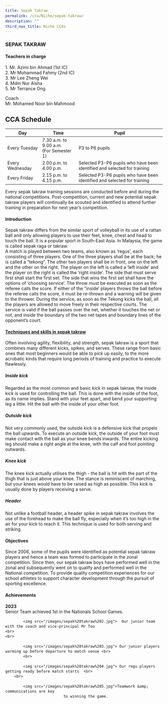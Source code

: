 ```yaml
---
title: Sepak Takraw
permalink: /cca/Niche/sepak-takraw/
description: ""
third_nav_title: Niche CCAs
---
```

### SEPAK TAKRAW

#### Teachers in charge

1\.  Mr. Azimi bin Ahmad (1st IC) <br>
2\.  Mr Mohammad Fahmy&nbsp;(2nd IC) <br>
3\.  Mr Lee Zheng Wei <br>
4\.  Mdm Nur Aisha <br>
5\. Mr Terrance Ong

Coach <br>
Mr. Mohamed Noor bin Mahmood

  

CCA Schedule
------------

| Day | Time | Pupil |
| --- | --- | --- |
| Every Tuesday | 7.30 a.m. to 9.00 a.m. <br> (For Semester 1) | P3 to P6 pupils |
| Every Wednesday | 2.00 p.m. to 4.00 p.m. | Selected P3-P6 pupils who have been identified and selected for training |
| Every Friday | 2.15 p.m. to 4.15 p.m. | Selected P3-P6 pupils who have been identified and selected for training |

Every sepak takraw training sessions are conducted before and during the national competitions. Post-competition, current and new potential sepak takraw players will continually be scouted and identified to attend further training in preparation for next year’s competition.

#### Introduction

Sepak takraw differs from the similar sport of volleyball in its use of a rattan ball and only allowing players to use their feet, knee, chest and head to touch the ball. 
It is a popular sport in South-East Asia. 
In Malaysia, the game is called sepak raga or takraw.  
A match is played between two teams, also known as ‘regus’, each consisting of three players. 
One of the three players shall be at the back; he is called a “tekong”. 
The other two players shall be in front, one on the left and the other on the right.
The player on the left is called a ‘left inside’ and the player on the right is called the ‘right inside’.
The side that must serve first shall start the first set. 
The side that wins the first set shall have the options of ‘choosing service’. The throw must be executed as soon as the referee calls the score. 
If either of the “inside’ players throws the ball before the referee calls the score, it must be re-thrown and a warning will be given to the thrower.
During the service, as soon as the Tekong kicks the ball, all the players are allowed to move freely in their respective courts.
The service is valid if the ball passes over the net, whether it touches the net or not, and inside the boundary of the two net tapes and boundary lines of the opponent’s court.

#### <u>Techniques and skills in sepak takraw</u>

Often involving agility, flexibility, and strength, sepak takraw is a sport that combines many different kicks, spikes, and serves. 
These range from basic ones that most beginners would be able to pick up easily, to the more acrobatic kinds that require long periods of training and practice to execute flawlessly.  

##### Inside kick

Regarded as the most common and basic kick in sepak takraw, the inside kick is used for controlling the ball. 
This is done with the inside of the foot, as its name implies.
Stand with your feet apart, and bend your supporting leg a little. 
Hit the ball with the inside of your other foot.

##### Outside kick

Not very commonly used, the outside kick is a defensive kick that propels the ball upwards. 
To execute an outside kick, the outside of your foot must make contact with the ball as your knee bends inwards. 
The entire kicking leg should make a right angle at the knee, with the calf and foot pointing outwards.

##### Knee kick

The knee kick actually utilises the thigh - the ball is hit with the part of the thigh that is just above your knee. 
The stance is reminiscent of marching, but your knees would have to be raised as high as possible. 
This kick is usually done by players receiving a serve.

##### Header

Not unlike a football header, a header spike in sepak takraw involves the use of the forehead to make the ball fly, especially when it’s too high in the air for your kick to reach it. 
This technique is used for both serving and striking.

#### Objectives

Since 2006, some of the pupils were identified as potential sepak takraw players and hence a team was formed to participate in the zonal competition. 
Since then, our sepak takraw boys have performed well in the zonal and subsequently went on to qualify and performed well in the National competition. 
To provide quality competition experiences for our school athletes to support character development through the pursuit of sporting excellence.

#### Achievements

**2023** <br>
Senior Team achieved 1st in the Nationals School Games.
<br>

			<img src="/images/sepak%20takraw%202.jpg">  Our junior team with the coach and vice-principal Mr Too
	<br>
	<br>
	
			<img src="/images/sepak%20takraw%203.jpg"> Our junior players warming up before departure to match venue <br>
			<br>
	
			<img src="/images/sepak%20takraw%204.jpg"> Our regu players getting ready before match starts  <br>
		<br>
	
			<img src="/images/sepak%20takraw%205.jpg">Teamwork &amp; communications are key                           
		                      to winning the game.